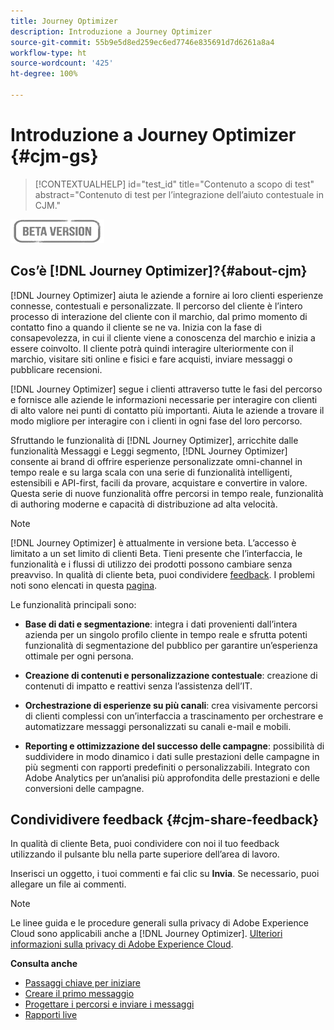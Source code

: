 ```yaml
---
title: Journey Optimizer
description: Introduzione a Journey Optimizer
source-git-commit: 55b9e5d8ed259ec6ed7746e835691d7d6261a8a4
workflow-type: ht
source-wordcount: '425'
ht-degree: 100%

---
```


# Introduzione a Journey Optimizer {#cjm-gs}

>[!CONTEXTUALHELP]
>id="test_id"
>title="Contenuto a scopo di test"
>abstract="Contenuto di test per l’integrazione dell’aiuto contestuale in CJM."

![](assets/do-not-localize/badge.png)

## Cos’è [!DNL Journey Optimizer]?{#about-cjm}

[!DNL Journey Optimizer] aiuta le aziende a fornire ai loro clienti esperienze connesse, contestuali e personalizzate. Il percorso del cliente è l’intero processo di interazione del cliente con il marchio, dal primo momento di contatto fino a quando il cliente se ne va. Inizia con la fase di consapevolezza, in cui il cliente viene a conoscenza del marchio e inizia a essere coinvolto. Il cliente potrà quindi interagire ulteriormente con il marchio, visitare siti online e fisici e fare acquisti, inviare messaggi o pubblicare recensioni.

[!DNL Journey Optimizer] segue i clienti attraverso tutte le fasi del percorso e fornisce alle aziende le informazioni necessarie per interagire con clienti di alto valore nei punti di contatto più importanti. Aiuta le aziende a trovare il modo migliore per interagire con i clienti in ogni fase del loro percorso.

Sfruttando le funzionalità di [!DNL Journey Optimizer], arricchite dalle funzionalità Messaggi e Leggi segmento, [!DNL Journey Optimizer] consente ai brand di offrire esperienze personalizzate omni-channel in tempo reale e su larga scala con una serie di funzionalità intelligenti, estensibili e API-first, facili da provare, acquistare e convertire in valore. Questa serie di nuove funzionalità offre percorsi in tempo reale, funzionalità di authoring moderne e capacità di distribuzione ad alta velocità.

>[!NOTE]
>
>[!DNL Journey Optimizer] è attualmente in versione beta. L’accesso è limitato a un set limito di clienti Beta. Tieni presente che l’interfaccia, le funzionalità e i flussi di utilizzo dei prodotti possono cambiare senza preavviso. In qualità di cliente beta, puoi condividere [feedback](#cjm-share-feedback). I problemi noti sono elencati in questa [pagina](known-issues.md).

Le funzionalità principali sono:

* **Base di dati e segmentazione**: integra i dati provenienti dall’intera azienda per un singolo profilo cliente in tempo reale e sfrutta potenti funzionalità di segmentazione del pubblico per garantire un’esperienza ottimale per ogni persona.

* **Creazione di contenuti e personalizzazione contestuale**: creazione di contenuti di impatto e reattivi senza l’assistenza dell’IT.

* **Orchestrazione di esperienze su più canali**: crea visivamente percorsi di clienti complessi con un’interfaccia a trascinamento per orchestrare e automatizzare messaggi personalizzati su canali e-mail e mobili.

* **Reporting e ottimizzazione del successo delle campagne**: possibilità di suddividere in modo dinamico i dati sulle prestazioni delle campagne in più segmenti con rapporti predefiniti o personalizzabili. Integrato con Adobe Analytics per un’analisi più approfondita delle prestazioni e delle conversioni delle campagne.

## Condividivere feedback {#cjm-share-feedback}

In qualità di cliente Beta, puoi condividere con noi il tuo feedback utilizzando il pulsante blu nella parte superiore dell’area di lavoro.

Inserisci un oggetto, i tuoi commenti e fai clic su **Invia**. Se necessario, puoi allegare un file ai commenti.

>[!NOTE]
>
>Le linee guida e le procedure generali sulla privacy di Adobe Experience Cloud sono applicabili anche a [!DNL Journey Optimizer]. [Ulteriori informazioni sulla privacy di Adobe Experience Cloud](https://www.adobe.com/it/privacy/experience-cloud.html).


**Consulta anche**

* [Passaggi chiave per iniziare](quick-start.md)
* [Creare il primo messaggio](get-started-content.md)
* [Progettare i percorsi e inviare i messaggi](building-journeys/journey-gs.md)
* [Rapporti live](reports/live-report.md)
